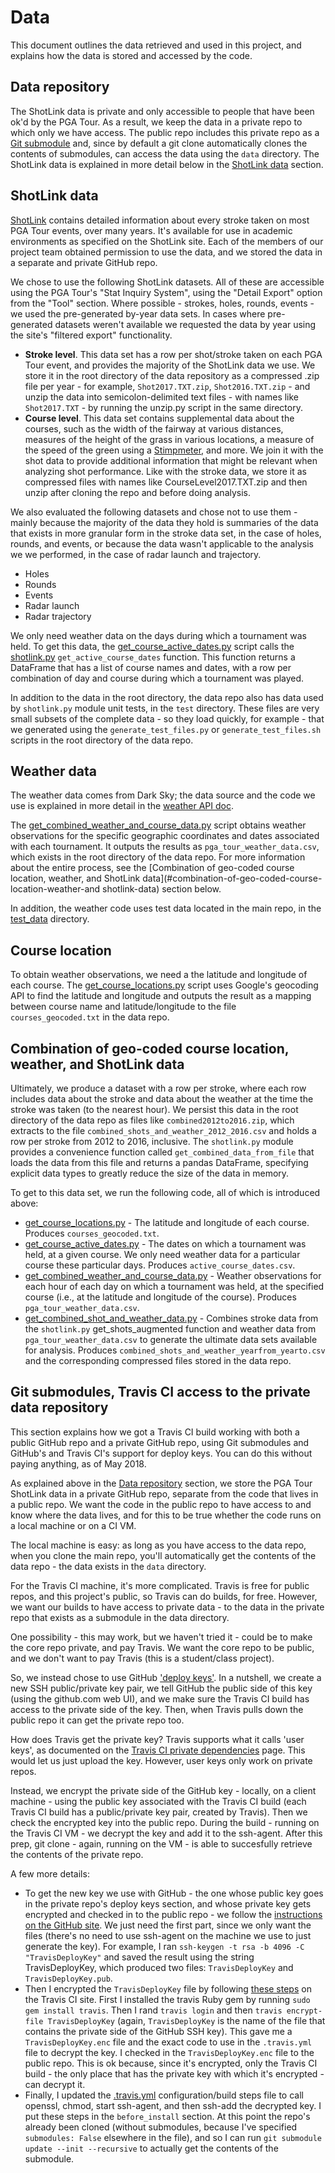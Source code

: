 # Data

This document outlines the data retrieved and used in this project, and explains how the data is stored and accessed by the code.

## Data repository

The ShotLink data is private and only accessible to people that have been ok'd by the PGA Tour. As a result, we keep the data in a private repo to which only we have access. The public repo includes this private repo as a [Git submodule](https://git-scm.com/book/en/v2/Git-Tools-Submodules) and, since by default a git clone automatically clones the contents of submodules, can access the data using the `data` directory. The ShotLink data is explained in more detail below in the [ShotLink data](#shotlink-data) section. 

## ShotLink data

[ShotLink](https://www.pgatour.com/stats/shotlinkintelligence/overview.html) contains detailed information about every stroke taken on most PGA Tour events, over many years. It's available for use in academic environments as specified on the ShotLink site. Each of the members of our project team obtained permission to use the data, and we stored the data in a separate and private GitHub repo.

We chose to use the following ShotLink datasets. All of these are accessible using the PGA Tour's "Stat Inquiry System", using the "Detail Export" option from the "Tool" section. Where possible - strokes, holes, rounds, events - we used the pre-generated by-year data sets. In cases where pre-generated datasets weren't available we requested the data by year using the site's "filtered export" functionality.
- **Stroke level**. This data set has a row per shot/stroke taken on each PGA Tour event, and provides the majority of the ShotLink data we use. We store it in the root directory of the data repository as a compressed .zip file per year - for example, `Shot2017.TXT.zip`, `Shot2016.TXT.zip` - and unzip the data into semicolon-delimited text files - with names like `Shot2017.TXT` - by running the unzip.py script in the same directory.
- **Course level**. This data set contains supplemental data about the courses, such as the width of the fairway at various distances, measures of the height of the grass in various locations, a measure of the speed of the green using a [Stimpmeter](https://en.wikipedia.org/wiki/Stimpmeter), and more. We join it with the shot data to provide additional information that might be relevant when analyzing shot performance. Like with the stroke data, we store it as compressed files with names like CourseLevel2017.TXT.zip and then unzip after cloning the repo and before doing analysis.

We also evaluated the following datasets and chose not to use them - mainly because the majority of the data they hold is summaries of the data that exists in more granular form in the stroke data set, in the case of holes, rounds, and events, or because the data wasn't applicable to the analysis we we performed, in the case of radar launch and trajectory.

- Holes
- Rounds
- Events
- Radar launch
- Radar trajectory

We only need weather data on the days during which a tournament was held. To get this data, the [get_course_active_dates.py](../pygolfdata/data/get_course_active_dates.py) script calls the [shotlink.py](../pygolfdata/data/shotlink.py) `get_active_course_dates` function. This function returns a DataFrame that has a list of course names and dates, with a row per combination of day and course during which a tournament was played.

In addition to the data in the root directory, the data repo also has data used by `shotlink.py` module unit tests, in the `test` directory. These files are very small subsets of the complete data - so they load quickly, for example - that we generated using the `generate_test_files.py` or `generate_test_files.sh` scripts in the root directory of the data repo.

## Weather data

The weather data comes from Dark Sky; the data source and the code we use is explained in more detail in the [weather API doc](weather_date_api_doc.md). 

The [get_combined_weather_and_course_data.py](../pygolfdata/data/get_combined_weather_and_course_data.py) script obtains weather observations for the specific geographic coordinates and dates associated with each tournament. It outputs the results as `pga_tour_weather_data.csv`, which exists in the root directory of the data repo. For more information about the entire process, see the [Combination of geo-coded course location, weather, and ShotLink data](#combination-of-geo-coded-course-location-weather-and shotlink-data) section below.

In addition, the weather code uses test data located in the main repo, in the [test_data](../pygolfdata/weather/test_data) directory.

## Course location

To obtain weather observations, we need a the latitude and longitude of each course. The [get_course_locations.py](../pygolfdata/data/get_course_locations.py) script uses Google's geocoding API to find the latitude and longitude and outputs the result as a mapping between course name and latitude/longitude to the file `courses_geocoded.txt` in the data repo.

## Combination of geo-coded course location, weather, and ShotLink data

Ultimately, we produce a dataset with a row per stroke, where each row includes data about the stroke and data about the weather at the time the stroke was taken (to the nearest hour). We persist this data in the root directory of the data repo as files like `combined2012to2016.zip`, which extracts to the file `combined_shots_and_weather_2012_2016.csv` and holds a row per stroke from 2012 to 2016, inclusive. The `shotlink.py` module provides a convenience function called `get_combined_data_from_file` that loads the data from this file and returns a pandas DataFrame, specifying explicit data types to greatly reduce the size of the data in memory.

To get to this data set, we run the following code, all of which is introduced above:
- [get_course_locations.py](../pygolfdata/data/get_course_locations.py) - The latitude and longitude of each course. Produces `courses_geocoded.txt`.
- [get_course_active_dates.py](../pygolfdata/data/get_course_active_dates.py) - The dates on which a tournament was held, at a given course. We only need weather data for a particular course these particular days. Produces `active_course_dates.csv`.
- [get_combined_weather_and_course_data.py](../pygolfdata/data/get_combined_weather_and_course_data.py) - Weather observations for each hour of each day on which a tournament was held, at the specified course (i.e., at the latitude and longitude of the course). Produces `pga_tour_weather_data.csv`.
- [get_combined_shot_and_weather_data.py](../pygolfdata/data/get_combined_shot_and_weather_data.py) - Combines stroke data from the `shotlink.py` get_shots_augmented function and weather data from `pga_tour_weather_data.csv` to generate the ultimate data sets available for analysis. Produces `combined_shots_and_weather_yearfrom_yearto.csv` and the corresponding compressed files stored in the data repo.

## Git submodules, Travis CI access to the private data repository

This section explains how we got a Travis CI build working with both a public GitHub repo and a private GitHub repo, using Git submodules and GitHub's and Travis CI's support for deploy keys. You can do this without paying anything, as of May 2018.

As explained above in the [Data repository](#data-repository) section, we store the PGA Tour ShotLink data in a private GitHub repo, separate from the code that lives in a public repo. We want the code in the public repo to have access to and know where the data lives, and for this to be true whether the code runs on a local machine or on a CI VM. 

The local machine is easy: as long as you have access to the data repo, when you clone the main repo, you'll automatically get the contents of the data repo - the data exists in the `data` directory. 

For the Travis CI machine, it's more complicated. Travis is free for public repos, and this project's public, so Travis can do builds, for free. However, we want our builds to have access to private data - to the data in the private repo that exists as a submodule in the data directory. 

One possibility - this may work, but we haven't tried it - could be to make the core repo private, and pay Travis. We want the core repo to be public, and we don't want to pay Travis (this is a student/class project). 

So, we instead chose to use GitHub ['deploy keys'](https://developer.github.com/v3/guides/managing-deploy-keys/#deploy-keys). In a nutshell, we create a new SSH public/private key pair, we tell GitHub the public side of this key (using the github.com web UI), and we make sure the Travis CI build has access to the private side of the key. Then, when Travis pulls down the public repo it can get the private repo too.

How does Travis get the private key? Travis supports what it calls 'user keys', as documented on the [Travis CI private dependencies](https://docs.travis-ci.com/user/private-dependencies/) page. This would let us just upload the key. However, user keys only work on private repos. 

Instead, we encrypt the private side of the GitHub key - locally, on a client machine - using the public key associated with the Travis CI build (each Travis CI build has a public/private key pair, created by Travis). Then we check the encrypted key into the public repo. During the build - running on the Travis CI VM - we decrypt the key and add it to the ssh-agent. After this prep, git clone - again, running on the VM - is able to succesfully retrieve the contents of the private repo. 

A few more details:
- To get the new key we use with GitHub - the one whose public key goes in the private repo's deploy keys section, and whose private key gets encrypted and checked in to the public repo - we follow the [instructions on the GitHub site](https://help.github.com/articles/generating-a-new-ssh-key-and-adding-it-to-the-ssh-agent). We just need the first part, since we only want the files (there's no need to use ssh-agent on the machine we use to just generate the key). For example, I ran `ssh-keygen -t rsa -b 4096 -C "TravisDeployKey"` and saved the result using the string TravisDeployKey, which produced two files: `TravisDeployKey` and `TravisDeployKey.pub`.
- Then I encrypted the `TravisDeployKey` file by following [these steps](https://docs.travis-ci.com/user/encrypting-files) on the Travis CI site. First I installed the travis Ruby gem by running `sudo gem install travis`. Then I rand `travis login` and then `travis encrypt-file TravisDeployKey` (again, `TravisDeployKey` is the name of the file that contains the private side of the GitHub SSH key). This gave me a `TravisDeployKey.enc` file and the exact code to use in the `.travis.yml` file to decrypt the key. I checked in the `TravisDeployKey.enc` file to the public repo. This is ok because, since it's encrypted, only the Travis CI build - the only place that has the private key with which it's encrypted - can decrypt it.
- Finally, I updated the [.travis.yml](../.travis.yml) configuration/build steps file to call openssl, chmod, start ssh-agent, and then ssh-add the decrypted key. I put these steps in the `before_install` section. At this point the repo's already been cloned (without submodules, because I've specified `submodules: False` elsewhere in the file), and so I can run `git submodule update --init --recursive` to actually get the contents of the submodule.